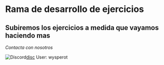 # Rama de desarrollo de ejercicios

## Subiremos los ejercicios a medida que vayamos haciendo mas

_Contacta con nosotros_

![Discord](https://img.shields.io/badge/Discord-%235865F2.svg?style=for-the-badge&logo=discord&logoColor=white)[disc](https://discordapp.com/users/308555971377233921) User: wysperot


